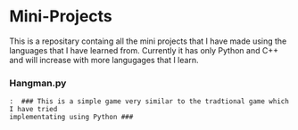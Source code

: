 # Mini-Projects

This is a repositary containg all the mini projects that I have made using the languages that I have learned from. 
Currently it has only Python and C++ and will increase with more langugages that I learn.

### Hangman.py ###

    :  ### This is a simple game very similar to the tradtional game which I have tried 
    implementating using Python ###